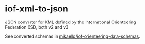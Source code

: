 # iof-xml-to-json
JSON converter for XML defined by the International Orienteering Federation XSD, both v2 and v3

See converted schemas in [mikaello/iof-orienteering-data-schemas](https://github.com/mikaello/iof-orienteering-data-schemas).
